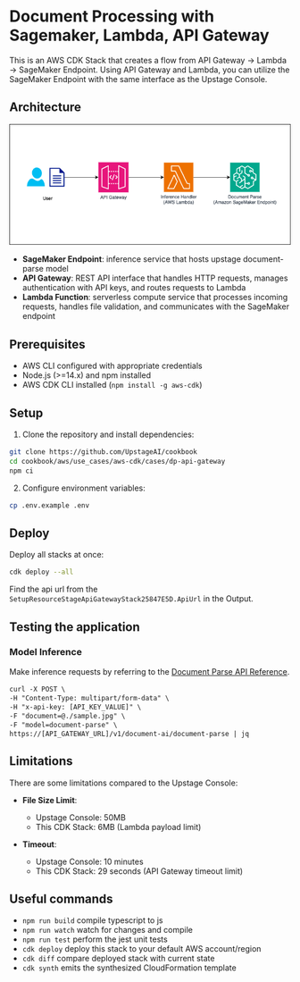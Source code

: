 # Document Processing with Sagemaker, Lambda, API Gateway
This is an AWS CDK Stack that creates a flow from API Gateway -> Lambda -> SageMaker Endpoint.
Using API Gateway and Lambda, you can utilize the SageMaker Endpoint with the same interface as the Upstage Console.

## Architecture

![Architecture Overview](./architecture/overview.png)

- **SageMaker Endpoint**: inference service that hosts upstage document-parse model
- **API Gateway**: REST API interface that handles HTTP requests, manages authentication with API keys, and routes requests to Lambda
- **Lambda Function**: serverless compute service that processes incoming requests, handles file validation, and communicates with the SageMaker endpoint


## Prerequisites

- AWS CLI configured with appropriate credentials
- Node.js (>=14.x) and npm installed
- AWS CDK CLI installed (`npm install -g aws-cdk`)


## Setup

1. Clone the repository and install dependencies:
```bash
git clone https://github.com/UpstageAI/cookbook
cd cookbook/aws/use_cases/aws-cdk/cases/dp-api-gateway
npm ci
```

2. Configure environment variables:
```bash
cp .env.example .env
```


## Deploy
Deploy all stacks at once:
```bash
cdk deploy --all
```

Find the api url from the `SetupResourceStageApiGatewayStack25847E5D.ApiUrl` in the Output.

## Testing the application

### Model Inference

Make inference requests by referring to the [Document Parse API Reference](https://console.upstage.ai/api/document-parse).
```
curl -X POST \
-H "Content-Type: multipart/form-data" \
-H "x-api-key: [API_KEY_VALUE]" \
-F "document=@./sample.jpg" \
-F "model=document-parse" \
https://[API_GATEWAY_URL]/v1/document-ai/document-parse | jq
```


## Limitations
There are some limitations compared to the Upstage Console:

- **File Size Limit**: 
  - Upstage Console: 50MB
  - This CDK Stack: 6MB (Lambda payload limit)

- **Timeout**:
  - Upstage Console: 10 minutes
  - This CDK Stack: 29 seconds (API Gateway timeout limit)


## Useful commands
- `npm run build` compile typescript to js
- `npm run watch` watch for changes and compile
- `npm run test` perform the jest unit tests
- `cdk deploy` deploy this stack to your default AWS account/region
- `cdk diff` compare deployed stack with current state
- `cdk synth` emits the synthesized CloudFormation template